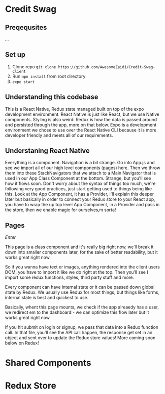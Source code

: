 # Credit Swag

## Preqequsites
...

## Set up
1. Clone repo `git clone https://github.com/AwesomeZaidi/Credit-Swag-Client`
2. Run `npm install` from root directory
3. `expo start`

## Understanding this codebase
This is a React Native, Redux state managed built on top of the expo development environment. React Native is just like React, but we use Native components. Styling is also weird. Redux is how the data is passed around and persisted through the app, more on that below. Expo is a development environment we chose to use over the React Native CLI because it is more developer friendly and meets all of our requirements.  

## Understaning React Native

Everything is a component. Navigation is a bit strange. Go into App.js and see we import all of our high level components (pages) here. Then we throw them into these StackNavigators that we attach to a Main Navigator that is used in our App Class Component at the bottom. Strange, but you'll see how it flows soon. Don't worry about the syntax of things too much, we're following very good practices, just start getting used to things being like this. Look at the App Component, it has a Provider, I'll explain this deeper later but basically in order to connect your Redux store  to your React app, you have to wrap  the up  top  level App Component, in a Provider and pass in the store, then we enable magic for ourselves,m  sorta!

## Pages

*Enter*

This page  is a class component and it's really big right now, we'll break it down into smaller components later, for the sake of better readability, but it works great right now.

So if you wanna have text or images, anything rendered into the client users DOM, you have to import it like we do right at the top. Then you'll see I import some redux functions,  styles, third party stuff and more.

Every component can have internal  state or it can be passed down global state by Redux. We usually use  Redux for most things, but  things like forms, internal state is best and quickest to use. 

Basically, whent this page mounts, we check if the app  alreaedy has a user, we redirect  em to the dashboard - we can optimize this flow later but it works great right now.

If you  hit submit on login or signup, we pass  that data into a Redux function call. In  that file,  you'll see the API  call happen, the response get set in an object and sent over to update the Redux store values! More coming soon below on Redux!

# Shared Components



# Redux Store